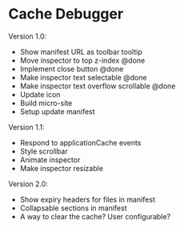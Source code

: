 Cache Debugger
==============

Version 1.0:
- Show manifest URL as toolbar tooltip
- Move inspector to top z-index @done
- Implement close button @done
- Make inspector text selectable @done
- Make inspector text overflow scrollable @done
- Update icon
- Build micro-site
- Setup update manifest

Version 1.1:
- Respond to applicationCache events
- Style scrollbar
- Animate inspector
- Make inspector resizable

Version 2.0:
- Show expiry headers for files in manifest
- Collapsable sections in manifest
- A way to clear the cache? User configurable?
